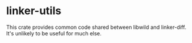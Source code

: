 # linker-utils

This crate provides common code shared between libwild and linker-diff. It's unlikely to be useful
for much else.
